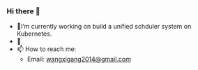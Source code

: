 ### Hi there 👋

- 🌱I’m currently working on build a unified schduler system on Kubernetes.
- 🔭
- 📫 How to reach me:
  - Email: wangxigang2014@gmail.com 

<!--
**xigang/xigang** is a ✨ _special_ ✨ repository because its `README.md` (this file) appears on your GitHub profile.

Here are some ideas to get you started:

- 🔭 I’m currently working on ...
- 🌱 I’m currently learning ...
- 👯 I’m looking to collaborate on ...
- 🤔 I’m looking for help with ...
- 💬 Ask me about ...
- 📫 How to reach me: ...
- 😄 Pronouns: ...
- ⚡ Fun fact: ...
-->



